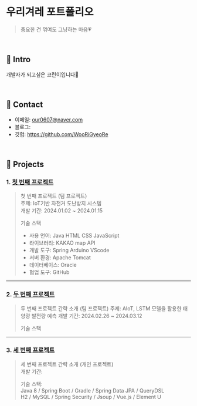 # 우리겨레 포트폴리오
>중요한 건 꺾여도 그냥하는 마음💗
</br>

## :pushpin: Intro
개발자가 되고싶은 코린이입니다🙂

</br>

## :pushpin: Contact
- 이메일: our0607@naver.com
- 블로그: 
- 깃헙: https://github.com/WooRiGyeoRe

</br>

## :pushpin: Projects
### 1. [첫 번째 프로젝트](https://github.com/2023-SMHRD-KDT-IOT-4/Repo)
>첫 번째 프로젝트 (팀 프로젝트)  
>주제: IoT기반 자전거 도난방지 시스템  
>개발 기간: 2024.01.02 ~ 2024.01.15  
>  
>기술 스택
>- 사용 언어: Java HTML CSS JavaScript
>- 라이브러리: KAKAO map API
>- 개발 도구: Spring Arduino VScode
>- 서버 환경: Apache Tomcat
>- 데이터베이스: Oracle
>- 협업 도구: GitHub

---

### 2. [두 번째 프로젝트](https://github.com/2023-SMHRD-KDT-IOT-4/renewen)
>두 번째 프로젝트 간략 소개 (팀 프로젝트)
>주제: AIoT, LSTM 모델을 활용한 태양광 발전량 예측
>개발 기간: 2024.02.26 ~ 2024.03.12 
>  
>기술 스택  


---

### 3. [세 번째 프로젝트]( )
>세 번째 프로젝트 간략 소개  (개인 프로젝트)  
>개발 기간:  
>  
>기술 스택:  
>Java 8 / Spring Boot / Gradle / Spring Data JPA / QueryDSL  
>H2 / MySQL / Spring Security / Jsoup / Vue.js / Element U  
>  
 
